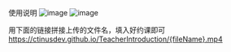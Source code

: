 使用说明
![image](https://github.com/ctinusDev/TeacherIntroduction/assets/8769274/4ab73ee3-0eab-4147-9ea5-ef18c0cea3c4)
![image](https://github.com/ctinusDev/TeacherIntroduction/assets/8769274/c5b5bc22-5878-4fe6-b307-2eef9fe59cfd)

用下面的链接拼接上传的文件名，填入好约课即可
https://ctinusdev.github.io/TeacherIntroduction/{fileName}.mp4
